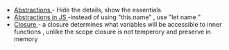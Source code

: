 - [Abstractions ](<https://en.wikipedia.org/wiki/Abstraction_(computer_science)>) - Hide the details, show the essentials
- [Abstractions in JS ](<https://en.wikipedia.org/wiki/Abstraction_(computer_science)>) -instead of using "this.name" , use "let name "
- [Closure ](<https://en.wikipedia.org/wiki/Closure_(computer_programming)>) - a closure determines what variables will be accessible to inner functions , unlike the scope closure is not temperory and preserve in memory
